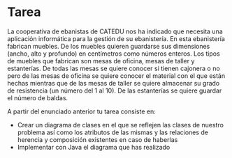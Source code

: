 # Tarea

La cooperativa de ebanistas de CATEDU nos ha indicado que necesita una aplicación informática para la gestión de su ebanistería. En esta ebanistería fabrican muebles. De los muebles quieren guardarse sus dimensiones (ancho, alto y profundo) en centímetros como números enteros. Los tipos de muebles que fabrican son mesas de oficina, mesas de taller y estanterías. De todas las mesas se quiere conocer si tienen cajonera o no pero de las mesas de oficina se quiere conocer el material con el que están hechas mientras que de las mesas de taller se quiere almacenar su grado de resistencia (un número del 1 al 10). De las estanterías se quiere guardar el número de baldas.

A partir del enunciado anterior tu tarea consiste en:

*   Crear un diagrama de clases en el que se reflejen las clases de nuestro problema así como los atributos de las mismas y las relaciones de herencia y composición existentes en caso de haberlas
*   Implementar con Java el diagrama que has realizado

